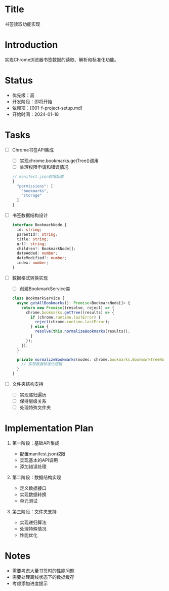 # Title
书签读取功能实现

# Introduction
实现Chrome浏览器书签数据的读取、解析和标准化功能。

# Status
- 优先级：高
- 开发阶段：即将开始
- 依赖项：[001-f-project-setup.md]
- 开始时间：2024-01-18

# Tasks
- [ ] Chrome书签API集成
  - [ ] 实现chrome.bookmarks.getTree()调用
  - [ ] 处理权限申请和错误情况
  ```typescript
  // manifest.json权限配置
  {
    "permissions": [
      "bookmarks",
      "storage"
    ]
  }
  ```

- [ ] 书签数据结构设计
  ```typescript
  interface BookmarkNode {
    id: string;
    parentId?: string;
    title: string;
    url?: string;
    children?: BookmarkNode[];
    dateAdded: number;
    dateModified?: number;
    index: number;
  }
  ```

- [ ] 数据格式转换实现
  - [ ] 创建BookmarkService类
  ```typescript
  class BookmarkService {
    async getAllBookmarks(): Promise<BookmarkNode[]> {
      return new Promise((resolve, reject) => {
        chrome.bookmarks.getTree((results) => {
          if (chrome.runtime.lastError) {
            reject(chrome.runtime.lastError);
          } else {
            resolve(this.normalizeBookmarks(results));
          }
        });
      });
    }

    private normalizeBookmarks(nodes: chrome.bookmarks.BookmarkTreeNode[]): BookmarkNode[] {
      // 实现数据标准化逻辑
    }
  }
  ```

- [ ] 文件夹结构支持
  - [ ] 实现递归遍历
  - [ ] 保持层级关系
  - [ ] 处理特殊文件夹

# Implementation Plan
1. 第一阶段：基础API集成
   - 配置manifest.json权限
   - 实现基本的API调用
   - 添加错误处理

2. 第二阶段：数据结构实现
   - 定义数据接口
   - 实现数据转换
   - 单元测试

3. 第三阶段：文件夹支持
   - 实现递归算法
   - 处理特殊情况
   - 性能优化

# Notes
- 需要考虑大量书签时的性能问题
- 需要处理离线状态下的数据缓存
- 考虑添加进度提示 